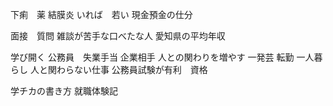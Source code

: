 下痢　薬
結膜炎
いれば　若い
現金預金の仕分


面接　質問
雑談が苦手な口べたな人
愛知県の平均年収


学び開く
公務員　失業手当
企業相手
人との関わりを増やす
一発芸
転勤
一人暮らし
人と関わらない仕事
公務員試験が有利　資格

学チカの書き方
就職体験記
